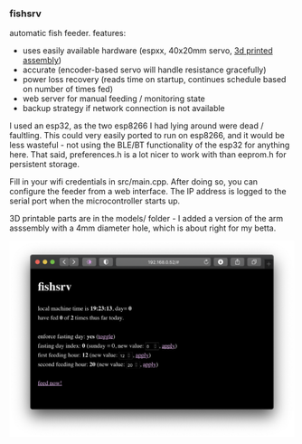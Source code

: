 ### fishsrv

automatic fish feeder. features:
- uses easily available hardware (espxx, 40x20mm servo, [3d printed assembly](https://www.thingiverse.com/thing:2539750))
- accurate (encoder-based servo will handle resistance gracefully)
- power loss recovery (reads time on startup, continues schedule based on number of times fed)
- web server for manual feeding / monitoring state
- backup strategy if network connection is not available

I used an esp32, as the two esp8266 I had lying around were dead / faultling. This could very easily ported to run 
on esp8266, and it would be less wasteful - not using the BLE/BT functionality of the esp32 for anything here. That
said, preferences.h is a lot nicer to work with than eeprom.h for persistent storage.

Fill in your wifi credentials in src/main.cpp. After doing so, you can configure the feeder from a web interface.
The IP address is logged to the serial port when the microcontroller starts up.

3D printable parts are in the models/ folder - I added a version of the arm asssembly with a 4mm diameter hole, which is about right for my betta.

![screenshot](img/screenshot.png)